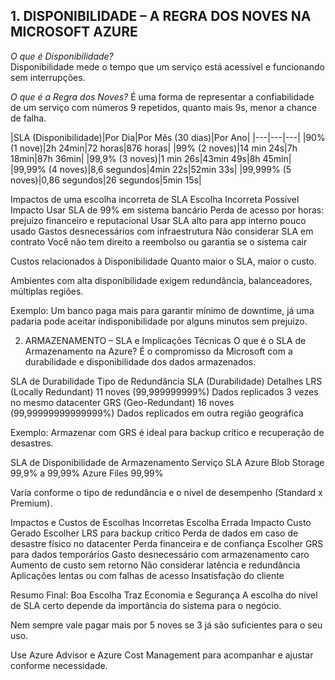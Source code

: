 ## 1. **DISPONIBILIDADE – A REGRA DOS NOVES NA MICROSOFT AZURE**  

*O que é Disponibilidade?*  
Disponibilidade mede o tempo que um serviço está acessível e funcionando sem interrupções.
  
*O que é a Regra dos Noves?*
É uma forma de representar a confiabilidade de um serviço com números 9 repetidos, quanto mais 9s, menor a chance de falha.  
  
|SLA (Disponibilidade)|Por Dia|Por Mês (30 dias)|Por Ano|
|---|---|---|
|90% (1 nove)|2h 24min|72 horas|876 horas|
|99% (2 noves)|14 min 24s|7h 18min|87h 36min|
|99,9% (3 noves)|1 min 26s|43min 49s|8h 45min|
|99,99% (4 noves)|8,6 segundos|4min 22s|52min 33s|
|99,999% (5 noves)|0,86 segundos|26 segundos|5min 15s|

Impactos de uma escolha incorreta de SLA
Escolha Incorreta	Possível Impacto
Usar SLA de 99% em sistema bancário	Perda de acesso por horas: prejuízo financeiro e reputacional
Usar SLA alto para app interno pouco usado	Gastos desnecessários com infraestrutura
Não considerar SLA em contrato	Você não tem direito a reembolso ou garantia se o sistema cair

Custos relacionados à Disponibilidade
Quanto maior o SLA, maior o custo.

Ambientes com alta disponibilidade exigem redundância, balanceadores, múltiplas regiões.

Exemplo: Um banco paga mais para garantir mínimo de downtime, já uma padaria pode aceitar indisponibilidade por alguns minutos sem prejuízo.

2. ARMAZENAMENTO – SLA e Implicações Técnicas
O que é o SLA de Armazenamento na Azure?
É o compromisso da Microsoft com a durabilidade e disponibilidade dos dados armazenados.

SLA de Durabilidade
Tipo de Redundância	SLA (Durabilidade)	Detalhes
LRS (Locally Redundant)	11 noves (99,999999999%)	Dados replicados 3 vezes no mesmo datacenter
GRS (Geo-Redundant)	16 noves (99,99999999999999%)	Dados replicados em outra região geográfica

Exemplo: Armazenar com GRS é ideal para backup crítico e recuperação de desastres.

SLA de Disponibilidade de Armazenamento
Serviço	SLA
Azure Blob Storage	99,9% a 99,99%
Azure Files	99,99%

Varia conforme o tipo de redundância e o nível de desempenho (Standard x Premium).

Impactos e Custos de Escolhas Incorretas
Escolha Errada	Impacto	Custo Gerado
Escolher LRS para backup crítico	Perda de dados em caso de desastre físico no datacenter	Perda financeira e de confiança
Escolher GRS para dados temporários	Gasto desnecessário com armazenamento caro	Aumento de custo sem retorno
Não considerar latência e redundância	Aplicações lentas ou com falhas de acesso	Insatisfação do cliente

Resumo Final: Boa Escolha Traz Economia e Segurança
A escolha do nível de SLA certo depende da importância do sistema para o negócio.

Nem sempre vale pagar mais por 5 noves se 3 já são suficientes para o seu uso.

Use Azure Advisor e Azure Cost Management para acompanhar e ajustar conforme necessidade.